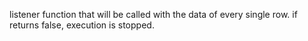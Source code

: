 listener function that will be called with the data of every single row. if returns false, execution is stopped.